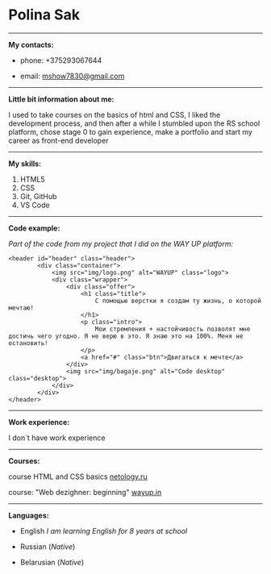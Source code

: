 # Polina Sak

*****

**My contacts:**

+ phone: +375293067644

+ email: mshow7830@gmail.com

*******

**Little bit information about me:**

I used to take courses on the basics of html and CSS, I liked the development process, and then after a while I stumbled upon the RS school platform, chose stage 0 to gain experience, make a portfolio and start my career as front-end developer

********

**My skills:**

1. HTML5
2. CSS
3. Git, GitHub
4. VS Code

********

**Code example:**

*Part of the code from my project that I did on the WAY UP platform:*

```
<header id="header" class="header">
		<div class="container">
			<img src="img/logo.png" alt="WAYUP" class="logo">
			<div class="wrapper">
				<div class="offer">
					<h1 class="title">
						С помощью верстки я создам ту жизнь, о которой мечтаю!
					</h1>
					<p class="intro">
						Мои стремления + настойчивость позволят мне достичь чего угодно. Я не верю в это. Я знаю это на 100%. Меня не остановить!
					</p>
					<a href="#" class="btn">Двигаться к мечте</a>
				</div>
				<img src="img/bagaje.png" alt="Code desktop" class="desktop">
			</div>
		</div>
</header>

```

******

**Work experience:**

I don`t have work experience

******

**Courses:**

course HTML and CSS basics [netology.ru](https://netology.ru "")

course: "Web dezighner: beginning" [wayup.in](https://wayup.in "Описание")

******

**Languages:**

+ English *I am learning English for 8 years at school*

+ Russian (*Native*)

+ Belarusian (*Native*)
